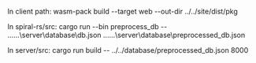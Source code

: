 In client path: wasm-pack build --target web --out-dir ../../site/dist/pkg

In spiral-rs/src: cargo run --bin preprocess_db --
..\..\..\server\database\db.json ..\..\..\server\database\preprocessed_db.json

In server/src: cargo run build -- ../../database/preprocessed_db.json 8000

